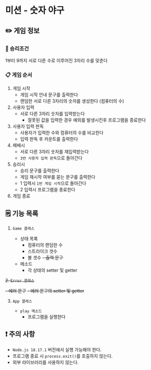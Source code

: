 # 미션 - 숫자 야구

## ✏️ 게임 정보

### 🥇 승리조건

1부터 9까지 서로 다른 수로 이루어진 3자리 수를 맞춘다

### 📋 게임 순서

1. 게임 시작
   - 게임 시작 안내 문구를 출력한다
   - 랜덤한 서로 다른 3자리의 숫자를 생성한다 (컴퓨터의 수)
2. 사용자 입력
   - 서로 다른 3자리 숫자를 입력받는다
     - 잘못된 값을 입력한 경우 예외를 발생시킨후 프로그램을 종료한다
3. 사용자 입력 판독
   - 사용자가 입력한 수와 컴퓨터의 수를 비교한다
   - 입력 판독 후 카운트를 출력한다
4. 패배시
   - 서로 다른 3자리 숫자를 재입력받는다
   - `3번 사용자 입력 판독`으로 돌아간다
5. 승리시
   - 승리 문구를 출력한다
   - 게임 재시작 여부를 묻는 문구를 출력한다
   - 1 입력시 `1번 게임 시작`으로 돌아간다
   - 2 입력시 프로그램을 종료한다
6. 게임 종료

## 🗒️ 기능 목록

1. `Game 클래스`

   - 상태 목록
     - 컴퓨터의 랜덤한 수
     - 스트라이크 갯수
     - 볼 갯수
     ~~- 출력 문구~~
   - 메소드
     - 각 상태의 setter 및 getter

~~2. `Error 클래스`~~

   ~~- 에러 문구~~
   ~~- 에러 문구의 setter 및 getter~~

3. `App 클래스`

   - `play 메소드`
     - 프로그램을 실행한다

## ❗️ 주의 사항

- `Node.js 18.17.1` 버전에서 실행 가능해야 한다.
- 프로그램 종료 시 `process.exit()`를 호출하지 않는다.
- 외부 라이브러리를 사용하지 않는다.

